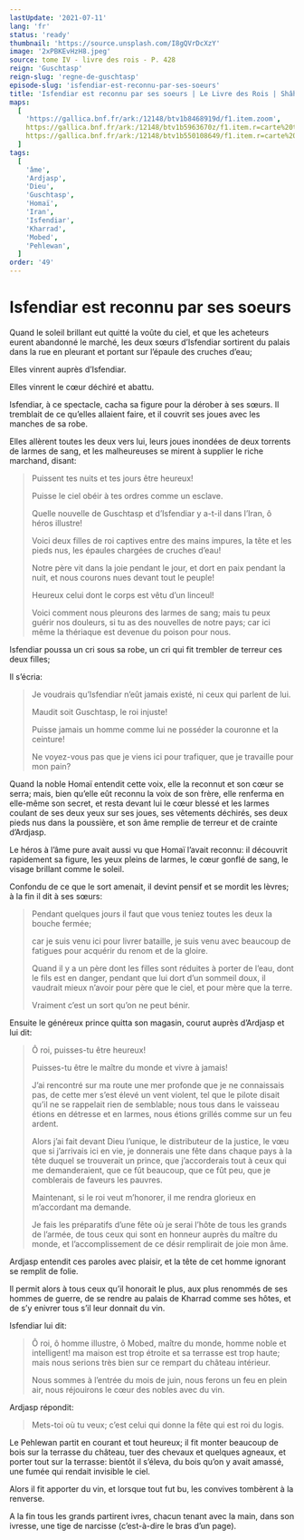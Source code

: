 ```yaml
---
lastUpdate: '2021-07-11'
lang: 'fr'
status: 'ready'
thumbnail: 'https://source.unsplash.com/I8gQVrDcXzY'
image: '2xPBKEvHzH8.jpeg'
source: tome IV - livre des rois - P. 428
reign: 'Guschtasp'
reign-slug: 'regne-de-guschtasp'
episode-slug: 'isfendiar-est-reconnu-par-ses-soeurs'
title: 'Isfendiar est reconnu par ses soeurs | Le Livre des Rois | Shâhnâmeh'
maps:
  [
    'https://gallica.bnf.fr/ark:/12148/btv1b8468919d/f1.item.zoom',
    https://gallica.bnf.fr/ark:/12148/btv1b5963670z/f1.item.r=carte%20touran.zoom,
    https://gallica.bnf.fr/ark:/12148/btv1b550108649/f1.item.r=carte%20touran.zoom,
  ]
tags:
  [
    'âme',
    'Ardjasp',
    'Dieu',
    'Guschtasp',
    'Homaï',
    'Iran',
    'Isfendiar',
    'Kharrad',
    'Mobed',
    'Pehlewan',
  ]
order: '49'
---
```


<!-- LTeX: language=fr -->

# Isfendiar est reconnu par ses soeurs

Quand le soleil brillant eut quitté la voûte du ciel, et que les acheteurs eurent abandonné le marché, les deux sœurs d’Isfendiar sortirent du palais dans la rue en pleurant et portant sur l’épaule des cruches d’eau;

Elles vinrent auprès d’Isfendiar.

Elles vinrent le cœur déchiré et abattu.

Isfendiar, à ce spectacle, cacha sa figure pour la dérober à ses sœurs. Il tremblait de ce qu’elles allaient faire, et il couvrit ses joues avec les manches de sa robe.

Elles allèrent toutes les deux vers lui, leurs joues inondées de deux torrents de larmes de sang, et les malheureuses se mirent à supplier le riche marchand, disant:

> Puissent tes nuits et tes jours être heureux!
>
> Puisse le ciel obéir à tes ordres comme un esclave.
>
> Quelle nouvelle de Guschtasp et d’Isfendiar y a-t-il dans l’Iran, ô héros illustre!
>
> Voici deux filles de roi captives entre des mains impures, la tête et les pieds nus, les épaules chargées de cruches d’eau!
>
> Notre père vit dans la joie pendant le jour, et dort en paix pendant la nuit, et nous courons nues devant tout le peuple!
>
> Heureux celui dont le corps est vêtu d’un linceul!
>
> Voici comment nous pleurons des larmes de sang; mais tu peux guérir nos douleurs, si tu as des nouvelles de notre pays; car ici même la thériaque est devenue du poison pour nous.

Isfendiar poussa un cri sous sa robe, un cri qui fit trembler de terreur ces deux filles;

Il s’écria:

> Je voudrais qu’Isfendiar n’eût jamais existé, ni ceux qui parlent de lui.
>
> Maudit soit Guschtasp, le roi injuste!
>
> Puisse jamais un homme comme lui ne posséder la couronne et la ceinture!
>
> Ne voyez-vous pas que je viens ici pour trafiquer, que je travaille pour mon pain?

Quand la noble Homaï entendit cette voix, elle la reconnut et son cœur se serra; mais, bien qu’elle eût reconnu la voix de son frère, elle renferma en elle-même son secret, et resta devant lui le cœur blessé et les larmes coulant de ses deux yeux sur ses joues, ses vêtements déchirés, ses deux pieds nus dans la poussière, et son âme remplie de terreur et de crainte d’Ardjasp.

Le héros à l’âme pure avait aussi vu que Homaï l’avait reconnu: il découvrit rapidement sa figure, les yeux pleins de larmes, le cœur gonflé de sang, le visage brillant comme le soleil.

Confondu de ce que le sort amenait, il devint pensif et se mordit les lèvres; à la fin il dit à ses sœurs:

> Pendant quelques jours il faut que vous teniez toutes les deux la bouche fermée;
>
> car je suis venu ici pour livrer bataille, je suis venu avec beaucoup de fatigues pour acquérir du renom et de la gloire.
>
> Quand il y a un père dont les filles sont réduites à porter de l’eau, dont le fils est en danger, pendant que lui dort d’un sommeil doux, il vaudrait mieux n’avoir pour père que le ciel, et pour mère que la terre.
>
> Vraiment c’est un sort qu’on ne peut bénir.

Ensuite le généreux prince quitta son magasin, courut auprès d’Ardjasp et lui dit:

> Ô roi, puisses-tu être heureux!
>
> Puisses-tu être le maître du monde et vivre à jamais!
>
> J’ai rencontré sur ma route une mer profonde que je ne connaissais pas, de cette mer s’est élevé un vent violent, tel que le pilote disait qu’il ne se rappelait rien de semblable; nous tous dans le vaisseau étions en détresse et en larmes, nous étions grillés comme sur un feu ardent.
>
> Alors j’ai fait devant Dieu l’unique, le distributeur de la justice, le vœu que si j’arrivais ici en vie, je donnerais une fête dans chaque pays à la tête duquel se trouverait un prince, que j’accorderais tout à ceux qui me demanderaient, que ce fût beaucoup, que ce fût peu, que je comblerais de faveurs les pauvres.
>
> Maintenant, si le roi veut m’honorer, il me rendra glorieux en m’accordant ma demande.
>
> Je fais les préparatifs d’une fête où je serai l’hôte de tous les grands de l’armée, de tous ceux qui sont en honneur auprès du maître du monde, et l’accomplissement de ce désir remplirait de joie mon âme.

Ardjasp entendit ces paroles avec plaisir, et la tête de cet homme ignorant se remplit de folie.

Il permit alors à tous ceux qu’il honorait le plus, aux plus renommés de ses hommes de guerre, de se rendre au palais de Kharrad comme ses hôtes, et de s’y enivrer tous s’il leur donnait du vin.

Isfendiar lui dit:

> Ô roi, ô homme illustre, ô Mobed, maître du monde, homme noble et intelligent! ma maison est trop étroite et sa terrasse est trop haute; mais nous serions très bien sur ce rempart du château intérieur.
>
> Nous sommes à l’entrée du mois de juin, nous ferons un feu en plein air, nous réjouirons le cœur des nobles avec du vin.

Ardjasp répondit:

> Mets-toi où tu veux; c’est celui qui donne la fête qui est roi du logis.

Le Pehlewan partit en courant et tout heureux; il fit monter beaucoup de bois sur la terrasse du château, tuer des chevaux et quelques agneaux, et porter tout sur la terrasse: bientôt il s’éleva, du bois qu’on y avait amassé, une fumée qui rendait invisible le ciel.

Alors il fit apporter du vin, et lorsque tout fut bu, les convives tombèrent à la renverse.

A la fin tous les grands partirent ivres, chacun tenant avec la main, dans son ivresse, une tige de narcisse (c’est-à-dire le bras d’un page).
